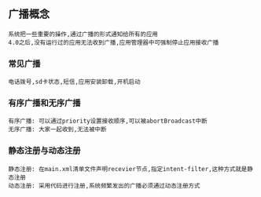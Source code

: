 ## 广播概念
	系统把一些重要的操作,通过广播的形式通知给所有的应用
	4.0之后,没有运行过的应用无法收到广播,应用管理器中可强制停止应用接收广播
### 常见广播
	电话拨号,sd卡状态,短信,应用安装卸载,开机启动

### 有序广播和无序广播
	有序广播: 可以通过priority设置接收顺序,可以被abortBroadcast中断
	无序广播: 大家一起收到,无法被中断

### 静态注册与动态注册
	静态注册: 在main.xml清单文件声明recevier节点,指定intent-filter,这种方式就是静态注册 
	动态注册: 采用代码进行注册,系统频繁发出的广播必须通过动态注册方式